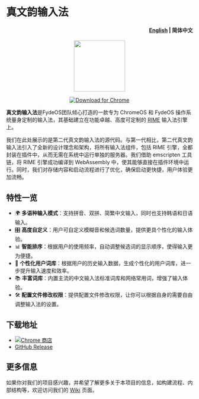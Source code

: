 # 真文韵输入法

<h4 align="right"><strong>  <a href="https://github.com/tw93/Pake/blob/master/README.md"> English</strong></a> | 简体中文</h4>
<p align="center">
    <img src=https://github.com/Lorde627/fydeRhythm/blob/master/fydeRhythm%20Logo.png?raw=true width=138/>
</p>
<p align="center">
    <a href="https://chrome.google.com/webstore/detail/%E7%9C%9F%E6%96%87%E9%9F%B5%E8%BE%93%E5%85%A5%E6%B3%95/ppgpjbgimfloenilfemmcejiiokelkni">
    <img src="https://img.shields.io/badge/%20-Chrome-red?logo=google-chrome&logoColor=white" alt="Download for Chrome" />
  </a>
    
**真文韵输入法**是FydeOS团队倾心打造的一款专为 ChromeOS 和 FydeOS 操作系统量身定制的输入法，其基础建立在功能卓越、高度可定制的 [RIME](https://rime.im/) 输入法引擎上。

我们在此处展示的是第二代真文韵输入法的源代码。与第一代相比，第二代真文韵输入法引入了全新的设计理念和架构，将所有输入法组件，包括 RIME 引擎，全都封装在插件中，从而无需在系统中运行单独的服务器。我们借助 emscripten 工具链，将 RIME 引擎成功编译到 WebAssembly 中，使其能够直接在插件环境中运行。同时，我们对存储内容和启动流程进行了优化，确保启动更快捷，用户体验更加流畅。

## 特性一览
- 🌍 **多语种输入模式**：支持拼音、双拼、简繁中文输入，同时也支持韩语和日语输入。
- 🎛️ **高度自定义**：用户可自定义模糊音和候选词数量，提供更具个性化的输入体验。
- 📊 **智能排序**：根据用户的使用频率，自动调整候选词的显示顺序，使得输入更为便捷。
- 🧠 **个性化用户词库**：根据用户的历史输入数据，生成个性化的用户词库，进一步提升输入速度和效率。
- 📚 **丰富词库**：内置主流的中文输入法标准词库和网络常用词，增强了输入体验。
- 🛠️ **配置文件修改权限**：提供配置文件修改权限，让你可以根据自身的需要自由调整输入法的设置。

## 下载地址
- [![Chrome 商店](https://img.shields.io/badge/%20-Chrome-red?logo=google-chrome&logoColor=white)](https://chrome.google.com/webstore/detail/%E7%9C%9F%E6%96%87%E9%9F%B5%E8%BE%93%E5%85%A5%E6%B3%95/ppgpjbgimfloenilfemmcejiiokelkni) 
- [GitHub Release](https://github.com/FydeOS/fydeRhythm)

## 更多信息
如果你对我们的项目感兴趣，并希望了解更多关于本项目的信息，如构建流程、内部结构等，欢迎访问我们的 [Wiki](https://github.com/FydeOS/fydeRhythm/wiki) 页面。
